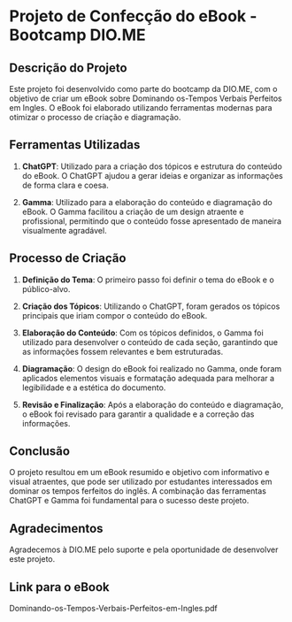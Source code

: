 # Projeto de Confecção do eBook - Bootcamp DIO.ME

## Descrição do Projeto
Este projeto foi desenvolvido como parte do bootcamp da DIO.ME, com o objetivo de criar um eBook sobre Dominando os-Tempos Verbais Perfeitos em Ingles. O eBook foi elaborado utilizando ferramentas modernas para otimizar o processo de criação e diagramação.

## Ferramentas Utilizadas
1. **ChatGPT**: Utilizado para a criação dos tópicos e estrutura do conteúdo do eBook. O ChatGPT ajudou a gerar ideias e organizar as informações de forma clara e coesa.
   
2. **Gamma**: Utilizado para a elaboração do conteúdo e diagramação do eBook. O Gamma facilitou a criação de um design atraente e profissional, permitindo que o conteúdo fosse apresentado de maneira visualmente agradável.

## Processo de Criação
1. **Definição do Tema**: O primeiro passo foi definir o tema do eBook e o público-alvo.
   
2. **Criação dos Tópicos**: Utilizando o ChatGPT, foram gerados os tópicos principais que iriam compor o conteúdo do eBook.

3. **Elaboração do Conteúdo**: Com os tópicos definidos, o Gamma foi utilizado para desenvolver o conteúdo de cada seção, garantindo que as informações fossem relevantes e bem estruturadas.

4. **Diagramação**: O design do eBook foi realizado no Gamma, onde foram aplicados elementos visuais e formatação adequada para melhorar a legibilidade e a estética do documento.

5. **Revisão e Finalização**: Após a elaboração do conteúdo e diagramação, o eBook foi revisado para garantir a qualidade e a correção das informações.

## Conclusão
O projeto resultou em um eBook resumido e objetivo com informativo e visual atraentes, que pode ser utilizado por estudantes interessados em dominar os tempos ferfeitos do inglês. A combinação das ferramentas ChatGPT e Gamma foi fundamental para o sucesso deste projeto.

## Agradecimentos
Agradecemos à DIO.ME pelo suporte e pela oportunidade de desenvolver este projeto.

## Link para o eBook
Dominando-os-Tempos-Verbais-Perfeitos-em-Ingles.pdf
